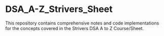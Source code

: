 # DSA_A-Z_Strivers_Sheet
This repository contains comprehensive notes and code implementations for the concepts covered in the Strivers DSA A to Z Course/Sheet.

